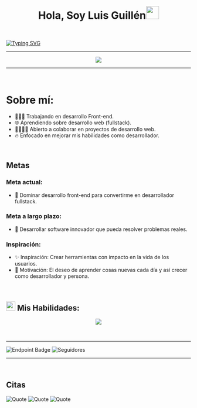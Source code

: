 <div align="center">
  <h1 align="center"><b>Hola, Soy Luis Guillén</b><img src="https://media.giphy.com/media/hvRJCLFzcasrR4ia7z/giphy.gif" width="35"></h1>
</div>

<br>

[![Typing SVG](https://readme-typing-svg.demolab.com?font=Poppins&size=24&duration=2000&pause=1000&color=02AEEF&width=500&lines=Me+gusta+aprender+cosas+nuevas.;Pr%C3%B3ximamente:+desarrollador+fullstack.;Futuro+desarrollador+de+software+%3A'3)](https://git.io/typing-svg)

<hr>
<div align="center">
  <img src="https://i.ytimg.com/vi/K7hU_z9X4Kk/hq720.jpg?sqp=-oaymwEhCK4FEIIDSFryq4qpAxMIARUAAAAAGAElAADIQj0AgKJD&rs=AOn4CLDL8a5IJ5Czc2ypGiEjav3JguUMLA">
</div>
<hr>

<!--
Esta imagen está interesante también, mientras creo mi propia imagen:
https://backiee.com/static/wallpapers/1000x563/396529.jpg
https://media2.dev.to/dynamic/image/width=1000,height=420,fit=cover,gravity=auto,format=auto/https%3A%2F%2Fdev-to-uploads.s3.amazonaws.com%2Fi%2F6vnsxy7g486k12yp4bhd.jpg
                                                          xD
-->
<br>

# Sobre mí:
- 🧑🏾‍💻 Trabajando en desarrollo Front-end.
- 🌐 Aprendiendo sobre desarrollo web (fullstack).
- 🫱🏽‍🫲🏻 Abierto a colaborar en proyectos de desarrollo web.
- 🔥 Enfocado en mejorar mis habilidades como desarrollador.

<br>

## Metas
### Meta actual:
- 🎯 Dominar desarrollo front-end para convertirme en desarrollador fullstack.
### Meta a largo plazo:
- 🚀 Desarrollar software innovador que pueda resolver problemas reales.

### Inspiración:
- ✨ Inspiración: Crear herramientas con impacto en la vida de los usuarios.
- 🙌 Motivación: El deseo de aprender cosas nuevas cada día y así crecer como desarrollador y persona.

<br>

## <img src="https://media2.giphy.com/media/QssGEmpkyEOhBCb7e1/giphy.gif?cid=ecf05e47a0n3gi1bfqntqmob8g9aid1oyj2wr3ds3mg700bl&rid=giphy.gif" width="25"> <b>Mis Habilidades:</b>
<!--Esta es la sección en la que pongo los iconos de las tecnologías que manejo https://github.com/tandpfun/skill-icons#readme-->
<p align="center">
  <a href"https://skillicons.dev">
    <img src="https://skillicons.dev/icons?i=html,css,js,react">
  </a>
</p>

<br>
<hr>

![Endpoint Badge](https://img.shields.io/endpoint?url=https%3A%2F%2Fhits.dwyl.com%2FLuisG098%2FLuisG098.json&style=for-the-badge&label=Visitas%3A&labelColor=%2302aeef&color=%2368d3f7)
![Seguidores](https://img.shields.io/github/followers/LuisG098?label=Seguidores&style=for-the-badge)

<hr>
<br>


<!--Estas son unas frases que quise agregar ya que me inspiran cada que las leo https://github.com/piyushsuthar/github-readme-quotes-->
## Citas
![Quote](https://quotes-github-readme.vercel.app/api?type=vertical&theme=algolia&quote=The%20only%20easy%20day%20was%20yesterday.&author=Navy%20SEALs&font=normal&animation=fadeIn&border=true)
![Quote](https://quotes-github-readme.vercel.app/api?type=vertical&theme=algolia&quote=Don't%20waste%20time%20waiting%20for%20inspiration%3B%20begin%20and%20inspiration%20will%20find%20you.&author=H.%20Jackson%20Brown%20Jr.&font=normal&animation=fadeIn&border=true)
![Quote](https://quotes-github-readme.vercel.app/api?type=vertical&theme=algolia&quote=Genius%20is%20one%20percent%20inspiration%2C%20ninety-nine%20percent%20persistation.&author=Thomas%20A.%20Edison&font=normal&animation=fadeIn&border=true)

<br>
